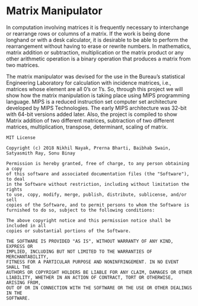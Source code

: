 # Matrix Manipulator
In computation involving matrices it is frequently necessary to interchange or rearrange rows or columns of a matrix. If the work is being done longhand or with a desk calculator, it is desirable to be able to perform the rearrangement without having to erase or rewrite numbers. In mathematics, matrix addition or subtraction, multiplication or the matrix product or any other arithmetic operation is a binary operation that produces a matrix from two matrices. 

The matrix manipulator was devised for the use in the Bureau’s statistical Engineering Laboratory for calculation with incidence matrices, i.e., matrices whose element are all 0’s or 1’s. So, through this project we will show how the matrix manipulation is taking place using MIPS programming language. MIPS is a reduced instruction set computer set architecture developed by MIPS Technologies. The early MIPS architecture was 32-bit with 64-bit versions added later. Also, the project is compiled to show Matrix addition of two different matrices, subtraction of two different matrices, multiplication, transpose, determinant, scaling of matrix.

```
MIT License

Copyright (c) 2018 Nikhil Nayak, Prerna Bharti, Baibhab Swain, Satyasmith Ray, Sonu Binay

Permission is hereby granted, free of charge, to any person obtaining a copy
of this software and associated documentation files (the "Software"), to deal
in the Software without restriction, including without limitation the rights
to use, copy, modify, merge, publish, distribute, sublicense, and/or sell
copies of the Software, and to permit persons to whom the Software is
furnished to do so, subject to the following conditions:

The above copyright notice and this permission notice shall be included in all
copies or substantial portions of the Software.

THE SOFTWARE IS PROVIDED "AS IS", WITHOUT WARRANTY OF ANY KIND, EXPRESS OR
IMPLIED, INCLUDING BUT NOT LIMITED TO THE WARRANTIES OF MERCHANTABILITY,
FITNESS FOR A PARTICULAR PURPOSE AND NONINFRINGEMENT. IN NO EVENT SHALL THE
AUTHORS OR COPYRIGHT HOLDERS BE LIABLE FOR ANY CLAIM, DAMAGES OR OTHER
LIABILITY, WHETHER IN AN ACTION OF CONTRACT, TORT OR OTHERWISE, ARISING FROM,
OUT OF OR IN CONNECTION WITH THE SOFTWARE OR THE USE OR OTHER DEALINGS IN THE
SOFTWARE.
```
